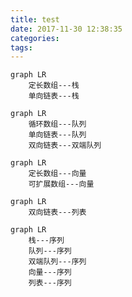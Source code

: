 ```yaml
---
title: test
date: 2017-11-30 12:38:35
categories:
tags:
---
```


```mermaid
graph LR
    定长数组---栈
    单向链表---栈
```

```mermaid
graph LR
    循环数组---队列
    单向链表---队列
    双向链表---双端队列
```

```mermaid
graph LR
    定长数组---向量
    可扩展数组---向量
```

```mermaid
graph LR
    双向链表---列表
```

```mermaid
graph LR
    栈---序列
    队列---序列
    双端队列---序列
    向量---序列
    列表---序列
```